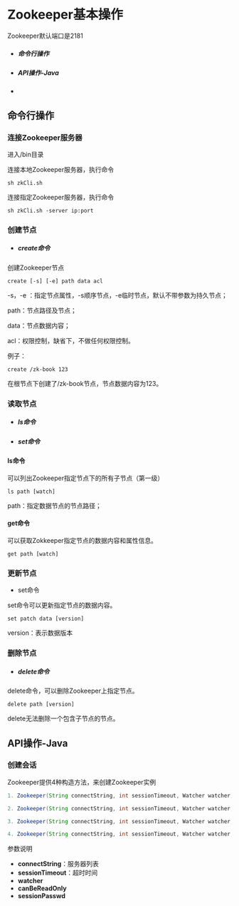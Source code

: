 # Zookeeper基本操作

Zookeeper默认端口是2181

- ##### 命令行操作

- ##### API操作-Java

- 

## 命令行操作

### 连接Zookeeper服务器

进入/bin目录

连接本地Zookeeper服务器，执行命令

```shell
sh zkCli.sh
```

连接指定Zookeeper服务器，执行命令

```shell
sh zkCli.sh -server ip:port
```

### 创建节点

- ##### create命令

创建Zookeeper节点

```shell
create [-s] [-e] path data acl
```

-s，-e ：指定节点属性，-s顺序节点，-e临时节点，默认不带参数为持久节点；

path：节点路径及节点；

data：节点数据内容；

acl：权限控制，缺省下，不做任何权限控制。

例子：

```shell
create /zk-book 123
```

在根节点下创建了/zk-book节点，节点数据内容为123。

### 读取节点

- ##### ls命令

- ##### set命令

#### ls命令

可以列出Zookeeper指定节点下的所有子节点（第一级）

```shell
ls path [watch]
```

path：指定数据节点的节点路径；

#### get命令

可以获取Zokkeeper指定节点的数据内容和属性信息。

```shell
get path [watch]
```

### 更新节点

- set命令

set命令可以更新指定节点的数据内容。

```shell
set patch data [version]
```

version：表示数据版本

### 删除节点

- ##### delete命令

delete命令，可以删除Zookeeper上指定节点。

```shell
delete path [version]
```

delete无法删除一个包含子节点的节点。



## API操作-Java

### 创建会话

Zookeeper提供4种构造方法，来创建Zookeeper实例

```java
1. Zookeeper(String connectString, int sessionTimeout, Watcher watcher);

2. Zookeeper(String connectString, int sessionTimeout, Watcher watcher, boolean canBeReadOnly);

3. Zookeeper(String connectString, int sessionTimeout, Watcher watcher, long sessionId, byte[] sessionPasswd);

4. Zookeeper(String connectString, int sessionTimeout, Watcher watcher, long sessionId, byte[] sessionPasswd, boolean canBeReadOnly);
```

参数说明

- **connectString**：服务器列表
- **sessionTimeout**：超时时间
- **watcher**
- **canBeReadOnly**
- **sessionPasswd**